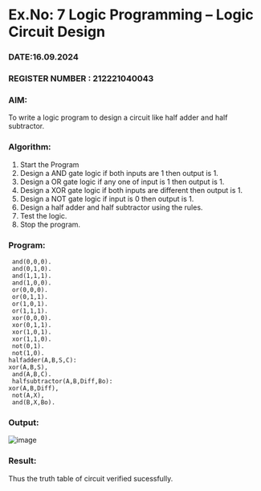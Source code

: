 # Ex.No: 7  Logic Programming –  Logic Circuit Design
### DATE:16.09.2024                                                                            
### REGISTER NUMBER : 212221040043
### AIM: 
To write a logic program to design a circuit like half adder and half subtractor.
###  Algorithm:
1. Start the Program
2. Design a AND gate logic if both inputs are 1 then output is 1.
3. Design a OR gate logic if any one of input is 1 then output is 1.
4. Design a XOR gate logic if both inputs are different then output is 1.
5. Design a NOT gate logic if input is 0 then output is 1.
6. Design a half adder and half subtractor using the rules.
7. Test the logic.
8. Stop the program.

### Program:
```
 and(0,0,0).
 and(0,1,0).
 and(1,1,1).
 and(1,0,0).
 or(0,0,0).
 or(0,1,1).
 or(1,0,1).
 or(1,1,1).
 xor(0,0,0).
 xor(0,1,1).
 xor(1,0,1).
 xor(1,1,0).
 not(0,1).
 not(1,0).
halfadder(A,B,S,C):
xor(A,B,S),
 and(A,B,C).
 halfsubtractor(A,B,Diff,Bo):
xor(A,B,Diff),
 not(A,X),
 and(B,X,Bo).
```
### Output:
![image](https://github.com/user-attachments/assets/12cc0937-43e1-40d6-b0f8-3f9d96d03f22)
### Result:
Thus the truth table of circuit verified sucessfully.
